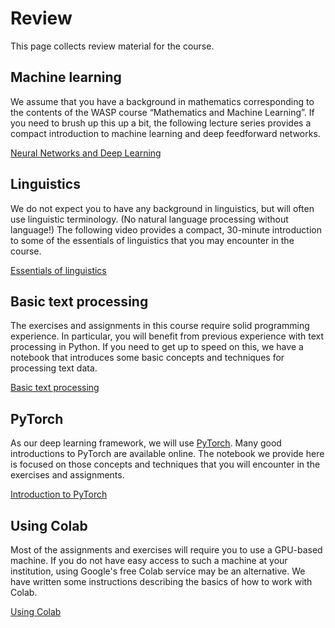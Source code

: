 # Review

This page collects review material for the course.

## Machine learning

We assume that you have a background in mathematics corresponding to the contents of the WASP course “Mathematics and Machine Learning”. If you need to brush up this up a bit, the following lecture series provides a compact introduction to machine learning and deep feedforward networks.

[Neural Networks and Deep Learning](https://www.youtube.com/playlist?list=PLvWwkcdbWwLWq2H9Zs1Ze91oE0kJN8OD_)

## Linguistics

We do not expect you to have any background in linguistics, but will often use linguistic terminology. (No natural language processing without language!) The following video provides a compact, 30-minute introduction to some of the essentials of linguistics that you may encounter in the course.

[Essentials of linguistics](https://youtu.be/jOm1Mvx8DbA)

## Basic text processing

The exercises and assignments in this course require solid programming experience. In particular, you will benefit from previous experience with text processing in Python. If you need to get up to speed on this, we have a notebook that introduces some basic concepts and techniques for processing text data.

[Basic text processing](https://github.com/liu-nlp/dl4nlp/tree/master/background/Basic_text_processing.ipynb)

## PyTorch

As our deep learning framework, we will use [PyTorch](https://pytorch.org/). Many good introductions to PyTorch are available online. The notebook we provide here is focused on those concepts and techniques that you will encounter in the exercises and assignments.

[Introduction to PyTorch](https://github.com/liu-nlp/dl4nlp/tree/master/background/Introduction_to_PyTorch.ipynb)

## Using Colab

Most of the assignments and exercises will require you to use a GPU-based machine. If you do not have easy access to such a machine at your institution, using Google's free Colab service may be an alternative. We have written some instructions describing the basics of how to work with Colab.

[Using Colab](http://www.cse.chalmers.se/~richajo/dat450/reading/using_colab.html)